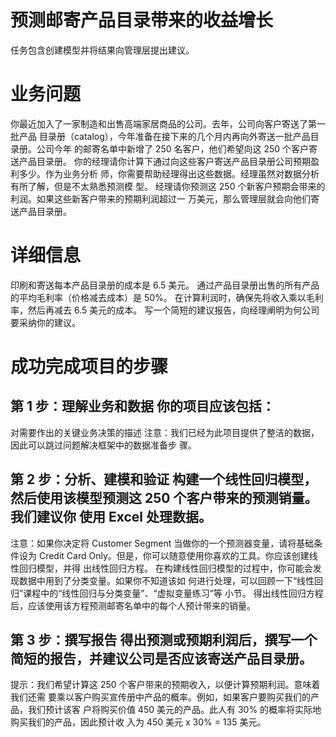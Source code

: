 # 预测邮寄产品目录带来的收益增长
任务包含创建模型并将结果向管理层提出建议。

# 业务问题
你最近加入了一家制造和出售高端家居商品的公司。去年，公司向客户寄送了第一批产品 目录册（catalog），今年准备在接下来的几个月内再向外寄送一批产品目录册。公司今年 的邮寄名单中新增了 250 名客户，他们希望向这 250 个客户寄送产品目录册。
你的经理请你计算下通过向这些客户寄送产品目录册公司预期盈利多少。作为业务分析 师，你需要帮助经理得出这些数据。经理虽然对数据分析有所了解，但是不太熟悉预测模 型。
经理请你预测这 250 个新客户预期会带来的利润。如果这些新客户带来的预期利润超过一 万美元，那么管理层就会向他们寄送产品目录册。
# 详细信息 
印刷和寄送每本产品目录册的成本是 6.5 美元。 通过产品目录册出售的所有产品的平均毛利率（价格减去成本）是 50%。 在计算利润时，确保先将收入乘以毛利率，然后再减去 6.5 美元的成本。
写一个简短的建议报告，向经理阐明为何公司要采纳你的建议。

# 成功完成项目的步骤
## 第 1 步：理解业务和数据 你的项目应该包括：
对需要作出的关键业务决策的描述
注意：我们已经为此项目提供了整洁的数据，因此可以跳过问题解决框架中的数据准备步 骤。
## 第 2 步：分析、建模和验证 构建一个线性回归模型，然后使用该模型预测这 250 个客户带来的预测销量。我们建议你 使用 Excel 处理数据。
注意：如果你决定将 Customer Segment 当做你的一个预测器变量，请将基础条件设为 Credit Card Only。但是，你可以随意使用你喜欢的工具。你应该创建线性回归模型，并得 出线性回归方程。
在构建线性回归模型的过程中，你可能会发现数据中用到了分类变量。如果你不知道该如 何进行处理，可以回顾一下“线性回归”课程中的“线性回归与分类变量”、“虚拟变量练习”等 小节。
得出线性回归方程后，应该使用该方程预测邮寄名单中的每个人预计带来的销量。
## 第 3 步：撰写报告 得出预测或预期利润后，撰写一个简短的报告，并建议公司是否应该寄送产品目录册。
提示：我们希望计算这 250 个客户带来的预期收入，以便计算预期利润。意味着我们还需 要乘以客户购买宣传册中产品的概率。例如，如果客户要购买我们的产品，我们预计该客 户将购买价值 450 美元的产品。此人有 30% 的概率将实际地购买我们的产品，因此预计收 入为 450 美元 x 30% = 135 美元。

